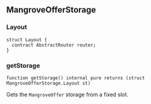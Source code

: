## MangroveOfferStorage

### Layout

```solidity
struct Layout {
  contract AbstractRouter router;
}
```

### getStorage

```solidity
function getStorage() internal pure returns (struct MangroveOfferStorage.Layout st)
```

Gets the `MangroveOffer` storage from a fixed slot.

